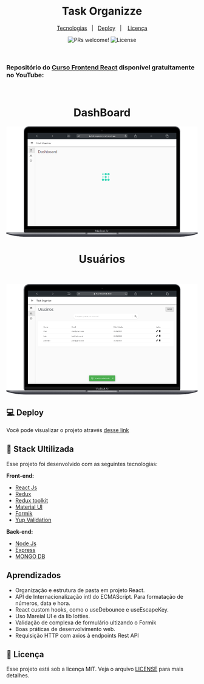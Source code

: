 

<h1 align="center">
   Task Organizze
</h1>
<p align="center">
  <a href="#tecnologias">Tecnologias</a>&nbsp;&nbsp;&nbsp;|&nbsp;&nbsp; 
  <a href="#Deploy">Deploy</a>&nbsp;&nbsp;&nbsp;|&nbsp;&nbsp;&nbsp;
  <a href="#memo-licença">Licença</a>
</p>
<p align="center">
   <img src="https://img.shields.io/static/v1?label=PRs&message=welcome&color=49AA26&labelColor=000000" alt="PRs welcome!"/>
   <img alt="License" src="https://img.shields.io/static/v1?label=license&message=MIT&color=49AA26&labelColor=000000">
</p>


<br>

### Repositório do [Curso Frontend React](https://www.youtube.com/watch?v=bxdLk93idaQ&list=PLl4e5NAFzX70Eo0hshlHzmrYi9IG0bYxq) disponível gratuitamente no YouTube:
</br>
<h1 align="center" >DashBoard</h1>
<p align="center" width="100%">
  <img src="./assets/macairtask.png" />
</p>

<h1 align="center" >Usuários</h1>
</br>
<p align="center" width="100%">
  <img src="./assets/userstable.png" />
</p>

<h2 id="deploy">
  💻 Deploy 
</h2>

Você pode visualizar o projeto através [desse link](https://task-organnize-react.vercel.app/)


<h2 id="tecnologias">
 🚀 Stack Ultilizada
</h2>
Esse projeto foi desenvolvido com as seguintes tecnologias:

**Front-end:**
 - [React Js](https://react.dev/)
 - [Redux](https://redux.js.org/)
 - [Redux toolkit](https://redux-toolkit.js.org/)
 - [Material UI ](https://v4.mui.com/getting-started/installation/)
 - [Formik](https://formik.org/)
 - [Yup Validation ](https://github.com/jquense/yup)



**Back-end:**

 - [Node Js](https://nodejs.com/)
 - [Express](https://express.js/)
 - [MONGO DB](https://mongodb.com/)

<h2 id="Aprendizados">
  Aprendizados
</h2>

- Organização e estrutura de pasta em projeto React. 
- API de Internacionalização intl do ECMAScript.  Para formatação de números, data e hora.
- React custom hooks, como o useDebounce e useEscapeKey.
- Uso Mareial UI e da lib lotties.
- Validação de complexa de formulário ultizando o Formik
- Boas práticas de desenvolvimento web.
- Requisição HTTP com axios à endpoints Rest API

## :memo: Licença
Esse projeto está sob a licença MIT. Veja o arquivo [LICENSE](LICENSE.md) para mais detalhes.